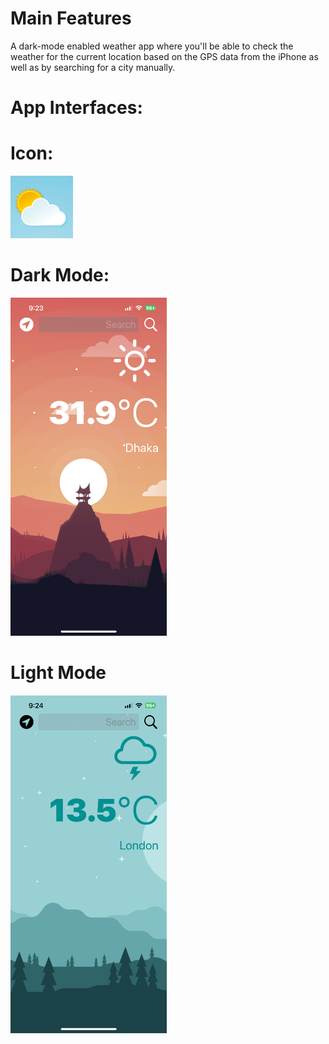 # Main Features
A dark-mode enabled weather app where you'll be able to check the weather for the current location based on the GPS data from the iPhone as well as by searching for a city manually.

# App Interfaces:
# Icon:
<img src="Documentation/icon.PNG">

# Dark Mode:
<img src="Documentation/DarkMode.PNG" width="250">
 
# Light Mode
<img src="Documentation/LightMode.PNG" width="250">

